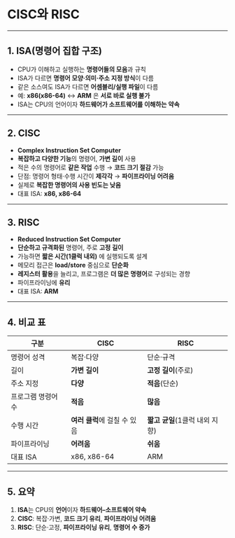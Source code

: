 
# CISC와 RISC

---

## 1. ISA(명령어 집합 구조)

* CPU가 이해하고 실행하는 **명령어들의 모음**과 규칙
* ISA가 다르면 **명령어 모양·의미·주소 지정 방식**이 다름
* 같은 소스여도 ISA가 다르면 **어셈블리/실행 파일**이 다름
* 예: **x86(x86-64)** ↔ **ARM** 은 **서로 바로 실행 불가**
* ISA는 CPU의 언어이자 **하드웨어가 소프트웨어를 이해하는 약속**

---

## 2. CISC

* **Complex Instruction Set Computer**
* **복잡하고 다양한 기능**의 명령어, **가변 길이** 사용
* 적은 수의 명령어로 **같은 작업** 수행 → **코드 크기 절감** 가능
* 단점: 명령어 형태·수행 시간이 **제각각** → **파이프라이닝 어려움**
* 실제로 **복잡한 명령어의 사용 빈도는 낮음**
* 대표 ISA: **x86, x86-64**

---

## 3. RISC

* **Reduced Instruction Set Computer**
* **단순하고 규격화된** 명령어, 주로 **고정 길이**
* 가능하면 **짧은 시간(1클럭 내외)** 에 실행되도록 설계
* 메모리 접근은 **load/store** 중심으로 **단순화**
* **레지스터 활용**을 늘리고, 프로그램은 **더 많은 명령어**로 구성되는 경향
* 파이프라이닝에 **유리**
* 대표 ISA: **ARM**

---

## 4. 비교 표

| 구분         | CISC               | RISC                 |
| ---------- | ------------------ | -------------------- |
| 명령어 성격     | 복잡·다양              | 단순·규격                |
| 길이         | **가변 길이**          | **고정 길이**(주로)        |
| 주소 지정      | **다양**             | **적음**(단순)           |
| 프로그램 명령어 수 | **적음**             | **많음**               |
| 수행 시간      | **여러 클럭**에 걸칠 수 있음 | **짧고 균일**(1클럭 내외 지향) |
| 파이프라이닝     | **어려움**            | **쉬움**               |
| 대표 ISA     | x86, x86-64        | ARM                  |

---

## 5. 요약

1. **ISA**는 CPU의 **언어**이자 **하드웨어–소프트웨어 약속**
2. **CISC**: 복잡·가변, **코드 크기 유리**, **파이프라이닝 어려움**
3. **RISC**: 단순·고정, **파이프라이닝 유리**, **명령어 수 증가**
